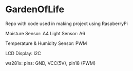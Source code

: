# GardenOfLife
Repo with code used in making project using RaspberryPi

Moisture Sensor: A4
Light Sensor: A6

Temperature & Humidity Sensor: PWM

LCD Display: I2C

ws281x: pins: GND, VCC(5V), pin18 (PWM)